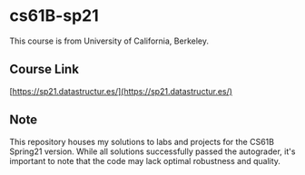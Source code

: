 # cs61B-sp21 
This course is from University of California, Berkeley.

## Course Link 
[https://sp21.datastructur.es/](https://sp21.datastructur.es/) 

## Note 
This repository houses my solutions to labs and projects for the CS61B Spring21 version. While all solutions successfully passed the autograder, it's important to note that the code may lack optimal robustness and quality.
